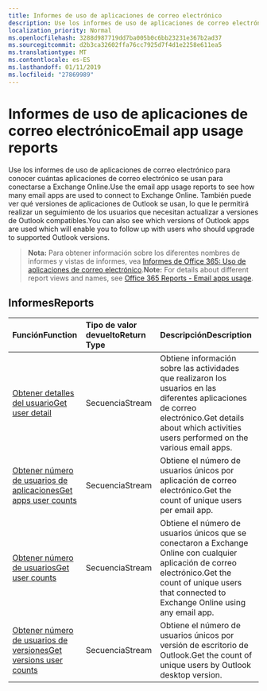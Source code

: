 ```yaml
---
title: Informes de uso de aplicaciones de correo electrónico
description: Use los informes de uso de aplicaciones de correo electrónico para conocer cuántas aplicaciones de correo electrónico se usan para conectarse a Exchange Online. También puede ver qué versiones de aplicaciones de Outlook se usan, lo que le permitirá realizar un seguimiento de los usuarios que necesitan actualizar a versiones de Outlook compatibles.
localization_priority: Normal
ms.openlocfilehash: 3288d987719dd7ba005b0c6bb23231e367b2ad37
ms.sourcegitcommit: d2b3ca32602ffa76cc7925d7f4d1e2258e611ea5
ms.translationtype: MT
ms.contentlocale: es-ES
ms.lasthandoff: 01/11/2019
ms.locfileid: "27869989"
---
```

# <a name="email-app-usage-reports"></a><span data-ttu-id="1d00d-104">Informes de uso de aplicaciones de correo electrónico</span><span class="sxs-lookup"><span data-stu-id="1d00d-104">Email app usage reports</span></span>

<span data-ttu-id="1d00d-105">Use los informes de uso de aplicaciones de correo electrónico para conocer cuántas aplicaciones de correo electrónico se usan para conectarse a Exchange Online.</span><span class="sxs-lookup"><span data-stu-id="1d00d-105">Use the email app usage reports to see how many email apps are used to connect to Exchange Online.</span></span> <span data-ttu-id="1d00d-106">También puede ver qué versiones de aplicaciones de Outlook se usan, lo que le permitirá realizar un seguimiento de los usuarios que necesitan actualizar a versiones de Outlook compatibles.</span><span class="sxs-lookup"><span data-stu-id="1d00d-106">You can also see which versions of Outlook apps are used which will enable you to follow up with users who should upgrade to supported Outlook versions.</span></span>

> <span data-ttu-id="1d00d-107">**Nota:** Para obtener información sobre los diferentes nombres de informes y vistas de informes, vea [Informes de Office 365: Uso de aplicaciones de correo electrónico](https://support.office.com/client/Email-apps-usage-c2ce12a2-934f-4dd4-ba65-49b02be4703d).</span><span class="sxs-lookup"><span data-stu-id="1d00d-107">**Note:** For details about different report views and names, see [Office 365 Reports - Email apps usage](https://support.office.com/client/Email-apps-usage-c2ce12a2-934f-4dd4-ba65-49b02be4703d).</span></span>

## <a name="reports"></a><span data-ttu-id="1d00d-108">Informes</span><span class="sxs-lookup"><span data-stu-id="1d00d-108">Reports</span></span>

| <span data-ttu-id="1d00d-109">Función</span><span class="sxs-lookup"><span data-stu-id="1d00d-109">Function</span></span>                                 | <span data-ttu-id="1d00d-110">Tipo de valor devuelto</span><span class="sxs-lookup"><span data-stu-id="1d00d-110">Return Type</span></span> | <span data-ttu-id="1d00d-111">Descripción</span><span class="sxs-lookup"><span data-stu-id="1d00d-111">Description</span></span>                              |
| :--------------------------------------- | :---------- | :--------------------------------------- |
| [<span data-ttu-id="1d00d-112">Obtener detalles del usuario</span><span class="sxs-lookup"><span data-stu-id="1d00d-112">Get user detail</span></span>](../api/reportroot-getemailappusageuserdetail.md) | <span data-ttu-id="1d00d-113">Secuencia</span><span class="sxs-lookup"><span data-stu-id="1d00d-113">Stream</span></span>      | <span data-ttu-id="1d00d-114">Obtiene información sobre las actividades que realizaron los usuarios en las diferentes aplicaciones de correo electrónico.</span><span class="sxs-lookup"><span data-stu-id="1d00d-114">Get details about which activities users performed on the various email apps.</span></span> |
| [<span data-ttu-id="1d00d-115">Obtener número de usuarios de aplicaciones</span><span class="sxs-lookup"><span data-stu-id="1d00d-115">Get apps user counts</span></span>](../api/reportroot-getemailappusageappsusercounts.md) | <span data-ttu-id="1d00d-116">Secuencia</span><span class="sxs-lookup"><span data-stu-id="1d00d-116">Stream</span></span>      | <span data-ttu-id="1d00d-117">Obtiene el número de usuarios únicos por aplicación de correo electrónico.</span><span class="sxs-lookup"><span data-stu-id="1d00d-117">Get the count of unique users per email app.</span></span> |
| [<span data-ttu-id="1d00d-118">Obtener número de usuarios</span><span class="sxs-lookup"><span data-stu-id="1d00d-118">Get user counts</span></span>](../api/reportroot-getemailappusageusercounts.md) | <span data-ttu-id="1d00d-119">Secuencia</span><span class="sxs-lookup"><span data-stu-id="1d00d-119">Stream</span></span>      | <span data-ttu-id="1d00d-120">Obtiene el número de usuarios únicos que se conectaron a Exchange Online con cualquier aplicación de correo electrónico.</span><span class="sxs-lookup"><span data-stu-id="1d00d-120">Get the count of unique users that connected to Exchange Online using any email app.</span></span> |
| [<span data-ttu-id="1d00d-121">Obtener número de usuarios de versiones</span><span class="sxs-lookup"><span data-stu-id="1d00d-121">Get versions user counts</span></span>](../api/reportroot-getemailappusageversionsusercounts.md) | <span data-ttu-id="1d00d-122">Secuencia</span><span class="sxs-lookup"><span data-stu-id="1d00d-122">Stream</span></span>      | <span data-ttu-id="1d00d-123">Obtiene el número de usuarios únicos por versión de escritorio de Outlook.</span><span class="sxs-lookup"><span data-stu-id="1d00d-123">Get the count of unique users by Outlook desktop version.</span></span> |
